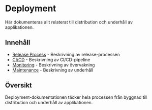 # Deployment

Här dokumenteras allt relaterat till distribution och underhåll av applikationen.

## Innehåll
- [Release Process](release/README.md) - Beskrivning av release-processen
- [CI/CD](ci_cd/README.md) - Beskrivning av CI/CD-pipeline
- [Monitoring](monitoring/README.md) - Beskrivning av övervakning
- [Maintenance](maintenance/README.md) - Beskrivning av underhåll

## Översikt
Deployment-dokumentationen täcker hela processen från byggnad till distribution och underhåll av applikationen. 
